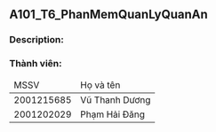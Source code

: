 ## A101_T6_PhanMemQuanLyQuanAn
### Description:
### Thành viên:
<table>
  <thead>
    <tr>
      <td>
        MSSV
      </td>
      <td>
        Họ và tên
      </td>
    </tr>
  </thead>
  <tbody>
    <tr>
      <td>
        2001215685
      </td>
      <td>
        Vũ Thanh Dương
      </td>
    </tr>
    <tr>
      <td>
        2001202029
      </td>
      <td>
        Phạm Hải Đăng
      </td>
    </tr>
  </tbody>
</table>
